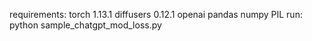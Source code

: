 requirements: 
torch                    1.13.1
diffusers                0.12.1
openai
pandas
numpy
PIL
run: python  sample_chatgpt_mod_loss.py
